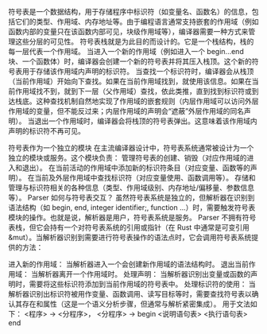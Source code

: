 符号表是一个数据结构，用于存储程序中标识符（如变量名、函数名）的信息，包括它们的类型、作用域、内存地址等。由于编程语言通常支持嵌套的作用域（例如函数内部的变量只在该函数内部可见，块级作用域等），编译器需要一种方式来管理这些分层的可见性。
符号表栈就是为此目的而设计的。它是一个栈结构，栈的每一层代表一个作用域。
当进入一个新的作用域（例如进入一个 begin...end 块、一个函数体）时，编译器会创建一个新的符号表并将其压入栈顶。这个新的符号表用于存储该作用域内声明的标识符。
当查找一个标识符时，编译器会从栈顶（当前作用域）开始向下查找。如果在当前作用域找到，就使用该信息。如果在当前作用域找不到，就到下一层（父作用域）查找，依此类推，直到找到标识符或到达栈底。这种查找机制自然地实现了作用域的嵌套规则（内层作用域可以访问外层作用域的变量，但不能反过来；内层作用域的声明会“遮蔽”外层作用域的同名声明）。
当退出一个作用域时，编译器会将栈顶的符号表弹出。这意味着该作用域内声明的标识符不再可见。

符号表作为一个独立的模块
在主流编译器设计中，符号表系统通常被设计为一个独立的模块或服务。这个模块负责：
管理符号表的创建、销毁（对应作用域的进入和退出）。
在当前活动的作用域中添加新的标识符条目（对应变量、函数等的声明）。
在当前及外层作用域中查找标识符（对应变量使用、函数调用等）。
存储和管理与标识符相关的各种信息（类型、作用域级别、内存地址/偏移量、参数信息等）。
Parser 如何与符号表交互？
虽然符号表系统是独立的，但解析器在识别到语法结构（如 begin, end, integer identifier;, function ...）时，需要触发符号表模块的操作。也就是说，解析器是用户，符号表系统是服务。
Parser 不拥有符号表栈，但它会持有一个对符号表系统的引用或指针（在 Rust 中通常是可变引用 &mut）。当解析器识别到需要进行符号表操作的语法点时，它会调用符号表系统提供的方法：

进入新的作用域： 当解析器进入一个会创建新作用域的语法结构时。
退出当前作用域： 当解析器离开一个作用域时。
处理声明： 当解析器识别出变量或函数的声明时，需要将这些标识符添加到当前作用域的符号表中。
处理标识符的使用： 当解析器识别出标识符被用作变量、函数调用、读写目标等时，需要查找符号表以确认其存在和属性（这是一个语义分析步骤，但通常与解析紧密集成）。
用于文法如下：
<程序> → <分程序>，
<分程序> → begin <说明语句表> <执行语句表> end